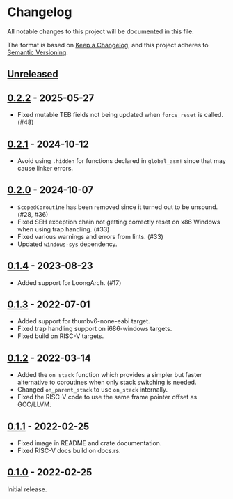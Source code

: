# Changelog

All notable changes to this project will be documented in this file.

The format is based on [Keep a Changelog](https://keepachangelog.com/en/1.0.0/),
and this project adheres to [Semantic Versioning](https://semver.org/spec/v2.0.0.html).

## [Unreleased]

## [0.2.2](https://github.com/Amanieu/corosensei/compare/v0.2.1...v0.2.2) - 2025-05-27

- Fixed mutable TEB fields not being updated when `force_reset` is called. (#48)

## [0.2.1] - 2024-10-12

- Avoid using `.hidden` for functions declared in `global_asm!` since that may
  cause linker errors.

## [0.2.0] - 2024-10-07

- `ScopedCoroutine` has been removed since it turned out to be unsound. (#28, #36)
- Fixed SEH exception chain not getting correctly reset on x86 Windows when using trap handling. (#33)
- Fixed various warnings and errors from lints. (#33)
- Updated `windows-sys` dependency.

## [0.1.4] - 2023-08-23

- Added support for LoongArch. (#17)

## [0.1.3] - 2022-07-01

- Added support for thumbv6-none-eabi target.
- Fixed trap handling support on i686-windows targets.
- Fixed build on RISC-V targets.

## [0.1.2] - 2022-03-14

- Added the `on_stack` function which provides a simpler but faster alternative to coroutines when only stack switching is needed.
- Changed `on_parent_stack` to use `on_stack` internally.
- Fixed the RISC-V code to use the same frame pointer offset as GCC/LLVM.

## [0.1.1] - 2022-02-25

- Fixed image in README and crate documentation.
- Fixed RISC-V docs build on docs.rs.

## [0.1.0] - 2022-02-25

Initial release.

[unreleased]: https://github.com/Amanieu/corosensei/compare/v0.2.1...HEAD
[0.2.1]: https://github.com/Amanieu/corosensei/compare/v0.2.0...v0.2.1
[0.2.0]: https://github.com/Amanieu/corosensei/compare/v0.1.4...v0.2.0
[0.1.4]: https://github.com/Amanieu/corosensei/compare/v0.1.3...v0.1.4
[0.1.3]: https://github.com/Amanieu/corosensei/compare/v0.1.2...v0.1.3
[0.1.2]: https://github.com/Amanieu/corosensei/compare/v0.1.1...v0.1.2
[0.1.1]: https://github.com/Amanieu/corosensei/compare/v0.1.0...v0.1.1
[0.1.0]: https://github.com/Amanieu/corosensei/releases/tag/v0.1.0
